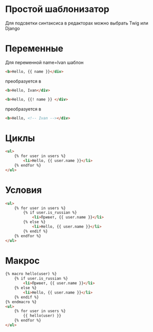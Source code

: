 # Простой шаблонизатор

Для подсветки синтаксиса в редакторах можно выбрать Twig или Django

# Переменные

Для переменной name=Ivan шаблон
```html
<b>Hello, {{ name }}</div>
```
преобразуется в 
```html
<b>Hello, Ivan</div>
```

```html
<b>Hello, {{! name }} </div>
```
преобразуется в 
```html
<b>Hello, <!-- Ivan --></div>
```

# Циклы

```html
<ul>
    {% for user in users %}
        <li>Hello, {{ user.name }}</li>
    {% endfor %}
</ul>
```

# Условия

```html
<ul>
    {% for user in users %}
        {% if user.is_russian %}
            <li>Привет, {{ user.name }}</li>
        {% else %}
            <li>Hello, {{ user.name }}</li>
        {% endif %}
    {% endfor %}
</ul>
```

# Макрос

```html
{% macro hello(user) %}
    {% if user.is_russian %}
        <li>Привет, {{ user.name }}</li>
    {% else %}
        <li>Hello, {{ user.name }}</li>
    {% endif %}
{% endmacro %}
<ul>
    {% for user in users %}
        {{ hello(user) }}
    {% endfor %}
</ul>
```